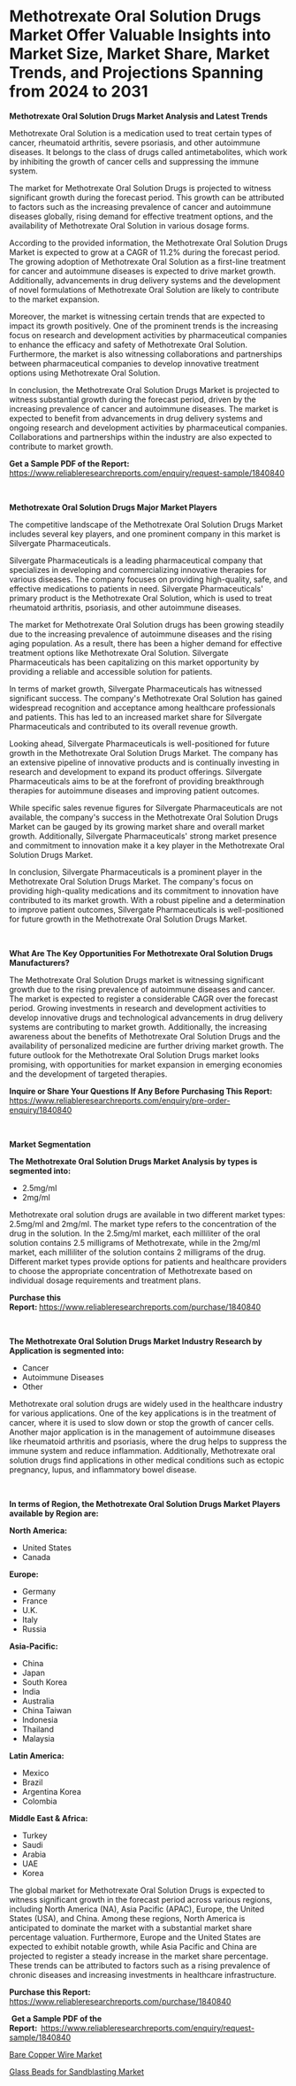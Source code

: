 <p><h1>Methotrexate Oral Solution Drugs Market Offer Valuable Insights into Market Size, Market Share, Market Trends, and Projections Spanning from 2024 to 2031</h1></p><p><strong>Methotrexate Oral Solution Drugs Market Analysis and Latest Trends</strong></p>
<p><p>Methotrexate Oral Solution is a medication used to treat certain types of cancer, rheumatoid arthritis, severe psoriasis, and other autoimmune diseases. It belongs to the class of drugs called antimetabolites, which work by inhibiting the growth of cancer cells and suppressing the immune system.</p><p>The market for Methotrexate Oral Solution Drugs is projected to witness significant growth during the forecast period. This growth can be attributed to factors such as the increasing prevalence of cancer and autoimmune diseases globally, rising demand for effective treatment options, and the availability of Methotrexate Oral Solution in various dosage forms.</p><p>According to the provided information, the Methotrexate Oral Solution Drugs Market is expected to grow at a CAGR of 11.2% during the forecast period. The growing adoption of Methotrexate Oral Solution as a first-line treatment for cancer and autoimmune diseases is expected to drive market growth. Additionally, advancements in drug delivery systems and the development of novel formulations of Methotrexate Oral Solution are likely to contribute to the market expansion.</p><p>Moreover, the market is witnessing certain trends that are expected to impact its growth positively. One of the prominent trends is the increasing focus on research and development activities by pharmaceutical companies to enhance the efficacy and safety of Methotrexate Oral Solution. Furthermore, the market is also witnessing collaborations and partnerships between pharmaceutical companies to develop innovative treatment options using Methotrexate Oral Solution.</p><p>In conclusion, the Methotrexate Oral Solution Drugs Market is projected to witness substantial growth during the forecast period, driven by the increasing prevalence of cancer and autoimmune diseases. The market is expected to benefit from advancements in drug delivery systems and ongoing research and development activities by pharmaceutical companies. Collaborations and partnerships within the industry are also expected to contribute to market growth.</p></p>
<p><strong>Get a Sample PDF of the Report:&nbsp;</strong> <a href="https://www.reliableresearchreports.com/enquiry/request-sample/1840840">https://www.reliableresearchreports.com/enquiry/request-sample/1840840</a></p>
<p>&nbsp;</p>
<p><strong>Methotrexate Oral Solution Drugs Major Market Players</strong></p>
<p><p>The competitive landscape of the Methotrexate Oral Solution Drugs Market includes several key players, and one prominent company in this market is Silvergate Pharmaceuticals.</p><p>Silvergate Pharmaceuticals is a leading pharmaceutical company that specializes in developing and commercializing innovative therapies for various diseases. The company focuses on providing high-quality, safe, and effective medications to patients in need. Silvergate Pharmaceuticals' primary product is the Methotrexate Oral Solution, which is used to treat rheumatoid arthritis, psoriasis, and other autoimmune diseases.</p><p>The market for Methotrexate Oral Solution drugs has been growing steadily due to the increasing prevalence of autoimmune diseases and the rising aging population. As a result, there has been a higher demand for effective treatment options like Methotrexate Oral Solution. Silvergate Pharmaceuticals has been capitalizing on this market opportunity by providing a reliable and accessible solution for patients.</p><p>In terms of market growth, Silvergate Pharmaceuticals has witnessed significant success. The company's Methotrexate Oral Solution has gained widespread recognition and acceptance among healthcare professionals and patients. This has led to an increased market share for Silvergate Pharmaceuticals and contributed to its overall revenue growth.</p><p>Looking ahead, Silvergate Pharmaceuticals is well-positioned for future growth in the Methotrexate Oral Solution Drugs Market. The company has an extensive pipeline of innovative products and is continually investing in research and development to expand its product offerings. Silvergate Pharmaceuticals aims to be at the forefront of providing breakthrough therapies for autoimmune diseases and improving patient outcomes.</p><p>While specific sales revenue figures for Silvergate Pharmaceuticals are not available, the company's success in the Methotrexate Oral Solution Drugs Market can be gauged by its growing market share and overall market growth. Additionally, Silvergate Pharmaceuticals' strong market presence and commitment to innovation make it a key player in the Methotrexate Oral Solution Drugs Market.</p><p>In conclusion, Silvergate Pharmaceuticals is a prominent player in the Methotrexate Oral Solution Drugs Market. The company's focus on providing high-quality medications and its commitment to innovation have contributed to its market growth. With a robust pipeline and a determination to improve patient outcomes, Silvergate Pharmaceuticals is well-positioned for future growth in the Methotrexate Oral Solution Drugs Market.</p></p>
<p>&nbsp;</p>
<p><strong>What Are The Key Opportunities For Methotrexate Oral Solution Drugs Manufacturers?</strong></p>
<p><p>The Methotrexate Oral Solution Drugs market is witnessing significant growth due to the rising prevalence of autoimmune diseases and cancer. The market is expected to register a considerable CAGR over the forecast period. Growing investments in research and development activities to develop innovative drugs and technological advancements in drug delivery systems are contributing to market growth. Additionally, the increasing awareness about the benefits of Methotrexate Oral Solution Drugs and the availability of personalized medicine are further driving market growth. The future outlook for the Methotrexate Oral Solution Drugs market looks promising, with opportunities for market expansion in emerging economies and the development of targeted therapies.</p></p>
<p><strong>Inquire or Share Your Questions If Any Before Purchasing This Report:</strong> <a href="https://www.reliableresearchreports.com/enquiry/pre-order-enquiry/1840840">https://www.reliableresearchreports.com/enquiry/pre-order-enquiry/1840840</a></p>
<p>&nbsp;</p>
<p><strong>Market Segmentation</strong></p>
<p><strong>The Methotrexate Oral Solution Drugs Market Analysis by types is segmented into:</strong></p>
<p><ul><li>2.5mg/ml</li><li>2mg/ml</li></ul></p>
<p><p>Methotrexate oral solution drugs are available in two different market types: 2.5mg/ml and 2mg/ml. The market type refers to the concentration of the drug in the solution. In the 2.5mg/ml market, each milliliter of the oral solution contains 2.5 milligrams of Methotrexate, while in the 2mg/ml market, each milliliter of the solution contains 2 milligrams of the drug. Different market types provide options for patients and healthcare providers to choose the appropriate concentration of Methotrexate based on individual dosage requirements and treatment plans.</p></p>
<p><strong>Purchase this Report:&nbsp;</strong><a href="https://www.reliableresearchreports.com/purchase/1840840">https://www.reliableresearchreports.com/purchase/1840840</a></p>
<p>&nbsp;</p>
<p><strong>The Methotrexate Oral Solution Drugs Market Industry Research by Application is segmented into:</strong></p>
<p><ul><li>Cancer</li><li>Autoimmune Diseases</li><li>Other</li></ul></p>
<p><p>Methotrexate oral solution drugs are widely used in the healthcare industry for various applications. One of the key applications is in the treatment of cancer, where it is used to slow down or stop the growth of cancer cells. Another major application is in the management of autoimmune diseases like rheumatoid arthritis and psoriasis, where the drug helps to suppress the immune system and reduce inflammation. Additionally, Methotrexate oral solution drugs find applications in other medical conditions such as ectopic pregnancy, lupus, and inflammatory bowel disease.</p></p>
<p>&nbsp;</p>
<p><strong>In terms of Region, the Methotrexate Oral Solution Drugs Market Players available by Region are:</strong></p>
<p>
    <p> <strong> North America: </strong>
        <ul>
            <li>United States</li>
            <li>Canada</li>
        </ul>
        </p> 
    <p> <strong> Europe: </strong>
        <ul>
            <li>Germany</li>
            <li>France</li>
            <li>U.K.</li>
            <li>Italy</li>
            <li>Russia</li>
        </ul>
        </p> 
    <p> <strong> Asia-Pacific: </strong>
        <ul>
            <li>China</li>
            <li>Japan</li>
            <li>South Korea</li>
            <li>India</li>
            <li>Australia</li>
            <li>China Taiwan</li>
            <li>Indonesia</li>
            <li>Thailand</li>
            <li>Malaysia</li>
        </ul>
        </p> 
    <p> <strong> Latin America: </strong>
        <ul>
            <li>Mexico</li>
            <li>Brazil</li>
            <li>Argentina Korea</li>
            <li>Colombia</li>
        </ul>
        </p> 
    <p> <strong> Middle East & Africa: </strong>
        <ul>
            <li>Turkey</li>
            <li>Saudi</li>
            <li>Arabia</li>
            <li>UAE</li>
            <li>Korea</li>
        </ul>
    </p>
    </p>
<p><p>The global market for Methotrexate Oral Solution Drugs is expected to witness significant growth in the forecast period across various regions, including North America (NA), Asia Pacific (APAC), Europe, the United States (USA), and China. Among these regions, North America is anticipated to dominate the market with a substantial market share percentage valuation. Furthermore, Europe and the United States are expected to exhibit notable growth, while Asia Pacific and China are projected to register a steady increase in the market share percentage. These trends can be attributed to factors such as a rising prevalence of chronic diseases and increasing investments in healthcare infrastructure.</p></p>
<p><strong>Purchase this Report: </strong><a href="https://www.reliableresearchreports.com/purchase/1840840">https://www.reliableresearchreports.com/purchase/1840840</a></p>
<p>&nbsp;<strong>Get a Sample PDF of the Report:&nbsp;&nbsp;</strong><a href="https://www.reliableresearchreports.com/enquiry/request-sample/1840840">https://www.reliableresearchreports.com/enquiry/request-sample/1840840</a></p>
<p><strong></strong></p>
<p><p><a href="https://medium.com/@suepaterson547/bare-copper-wire-market-analysis-and-sze-forecasted-for-period-from-2024-to-2031-46029a9a3e27">Bare Copper Wire Market</a></p><p><a href="https://medium.com/@suepaterson547/glass-beads-for-sandblasting-market-competitive-analysis-market-trends-and-forecast-to-2031-695a6a06118c">Glass Beads for Sandblasting Market</a></p></p>